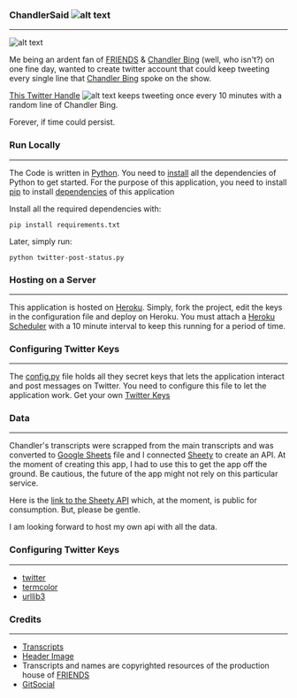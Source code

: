 ### ChandlerSaid ![alt text][1.2]
---
![alt text](https://c4.wallpaperflare.com/wallpaper/564/64/37/chandler-bing-friends-tv-series-joey-tribbiani-monica-geller-wallpaper-preview.jpg "F.R.I.E.N.D.S Group Picture")

Me being an ardent fan of [FRIENDS](https://en.wikipedia.org/wiki/Friends) & [Chandler Bing](https://en.wikipedia.org/wiki/Chandler_Bing) (well, who isn't?) on one fine day, wanted to create twitter account that could keep tweeting every single line that [Chandler Bing](https://en.wikipedia.org/wiki/Chandler_Bing)  spoke on the show.

[This Twitter Handle](https://twitter.com/BingItDown) ![alt text][1.2] keeps tweeting once every 10 minutes with a random line of Chandler Bing. 

Forever, if time could persist.

[1.1]: http://i.imgur.com/tXSoThF.png (twitter icon with padding)


[1.2]: http://i.imgur.com/wWzX9uB.png (twitter icon without padding)

### Run Locally
---
The Code is written in [Python](https://en.wikipedia.org/wiki/Python_(programming_language)). You need to [install](https://www.python.org/downloads/) all the dependencies of Python to get started. For the purpose of this application, you need to install [pip](https://en.wikipedia.org/wiki/Pip_(package_manager)) to install [dependencies](https://github.com/thedhanawada/ChandlerSaid/blob/master/requirements.txt) of this application

Install all the required dependencies with:

```
pip install requirements.txt
```
Later, simply run:

```
python twitter-post-status.py
```

### Hosting on a Server
---
This application is hosted on [Heroku](https://heroku.com). Simply, fork the project, edit the keys in the configuration file and deploy on Heroku. You must attach a [Heroku Scheduler](https://devcenter.heroku.com/articles/scheduler) with a 10 minute interval to keep this running for a period of time.

### Configuring Twitter Keys
---
The [config.py](https://github.com/thedhanawada/ChandlerSaid/blob/master/config.py) file holds all they secret keys that lets the application interact and post messages on Twitter. You need to configure this file to let the application work. Get your own [Twitter Keys](https://developer.twitter.com)

### Data
---
Chandler's transcripts were scrapped from the main transcripts and was converted to [Google Sheets](https://www.google.com.au/sheets/about/) file and I connected [Sheety](https://sheety.co) to create an API. At the moment of creating this app, I had to use this to get the app off the ground. Be cautious, the future of the app might not rely on this particular service. 

Here is the [link to the Sheety API](https://v2-api.sheety.co/fa7d3aeaa9bd9ff88dfc5d7b867b3fc1/myChaandyApi/chandler) which, at the moment, is public for consumption. But, please be gentle.

I am looking forward to host my own api with all the data.

### Configuring Twitter Keys
---
* [twitter](https://pypi.org/project/twitter/)
* [termcolor](https://pypi.org/project/termcolor2/)
* [urllib3](https://pypi.org/project/urllib3/)

### Credits
---
* [Transcripts](https://fangj.github.io/friends/)
* [Header Image](https://www.wallpaperflare.com/search?wallpaper=chandler)
* Transcripts and names are copyrighted resources of the production house of  [FRIENDS](https://en.wikipedia.org/wiki/Friends)
* [GitSocial](https://github.com/carlsednaoui/gitsocial) 
